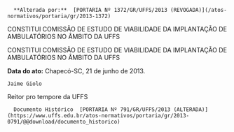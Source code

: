       **Alterada por:**  [PORTARIA Nº 1372/GR/UFFS/2013 (REVOGADA)](/atos-normativos/portaria/gr/2013-1372) 

   CONSTITUI COMISSÃO DE ESTUDO DE VIABILIDADE DA IMPLANTAÇÃO DE AMBULATÓRIOS NO ÂMBITO DA UFFS  

CONSTITUI COMISSÃO DE ESTUDO DE VIABILIDADE DA IMPLANTAÇÃO DE AMBULATÓRIOS NO ÂMBITO DA UFFS

   **Data do ato:** Chapecó-SC, 21 de junho de 2013.   
 

    Jaime Giolo   
 Reitor pro tempore da UFFS 

      Documento Histórico  [PORTARIA Nº 791/GR/UFFS/2013 (ALTERADA)](https://www.uffs.edu.br/atos-normativos/portaria/gr/2013-0791/@@download/documento_historico)     
      